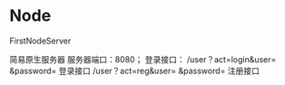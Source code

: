 # Node
FirstNodeServer

简易原生服务器
服务器端口：8080；
登录接口：
/user？act=login&user= &password= 登录接口
/user？act=reg&user= &password= 注册接口
